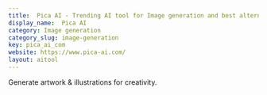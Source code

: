 ```yaml
---
title:  Pica AI - Trending AI tool for Image generation and best alternatives
display_name:  Pica AI
category: Image generation
category_slug: image-generation
key: pica_ai_com
website: https://www.pica-ai.com/
layout: aitool
---
```


Generate artwork & illustrations for creativity.
